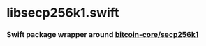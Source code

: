 # libsecp256k1.swift
### Swift package wrapper around [bitcoin-core/secp256k1](https://github.com/bitcoin-core/secp256k1)


